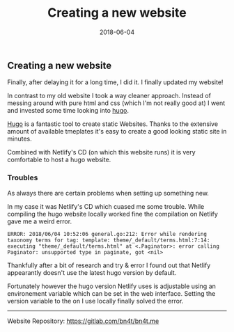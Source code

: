 ﻿---
title: "Creating a new website"
date: 2018-06-04
tags: ["hugo","web","netlify"]
draft: false
---

## Creating a new website

Finally, after delaying it for a long time, I did it. I finally updated my website!

In contrast to my old website I took a way cleaner approach. Instead of messing around with pure html and css (which I'm not really good at) I went and invested some time looking into [hugo](https://gohugo.io).

[Hugo](https://gohugo.io) is a fantastic tool to create static Websites. Thanks to the extensive amount of available tmeplates it's easy to create a good looking static site in minutes.

Combined with Netlify's CD (on which this website runs) it is very comfortable to host a hugo website.


### Troubles

As always there are certain problems when setting up something new.

In my case it was Netlify's CD which cuased me some trouble. While compiling the hugo website locally worked fine the compilation on Netlify gave me a weird error.

````
ERROR: 2018/06/04 10:52:06 general.go:212: Error while rendering taxonomy terms for tag: template: theme/_default/terms.html:7:14: executing "theme/_default/terms.html" at <.Paginator>: error calling Paginator: unsupported type in paginate, got <nil>
````

Thankfully after a bit of research and try & error I found out that Netlify appearantly doesn't use the latest hugo version by default.

Fortunately however the hugo version Netlify uses is adjustable using an environement variable which can be set in the web interface. Setting the version variable to the on I use locally finally solved the error.

---
Website Repository: https://gitlab.com/bn4t/bn4t.me
